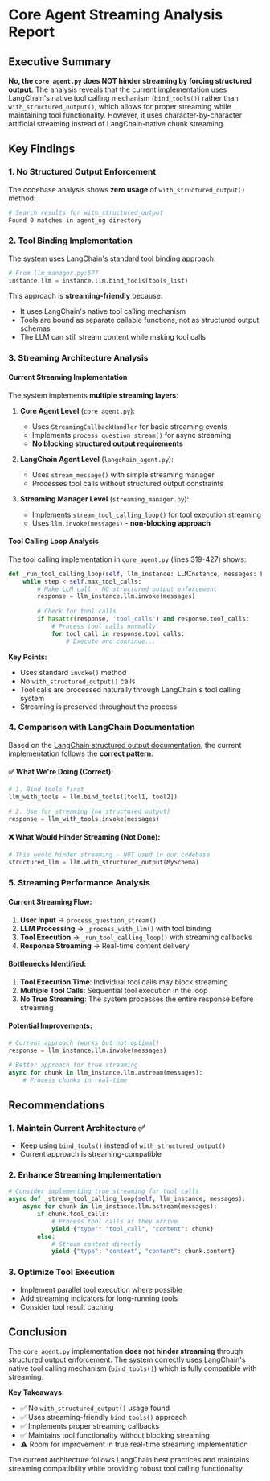 # Core Agent Streaming Analysis Report

## Executive Summary

**No, the `core_agent.py` does NOT hinder streaming by forcing structured output.** The analysis reveals that the current implementation uses LangChain's native tool calling mechanism (`bind_tools()`) rather than `with_structured_output()`, which allows for proper streaming while maintaining tool functionality. However, it uses character-by-character artificial streaming instead of LangChain-native chunk streaming.

## Key Findings

### 1. No Structured Output Enforcement

The codebase analysis shows **zero usage** of `with_structured_output()` method:

```bash
# Search results for with_structured_output
Found 0 matches in agent_ng directory
```

### 2. Tool Binding Implementation

The system uses LangChain's standard tool binding approach:

```python
# From llm_manager.py:577
instance.llm = instance.llm.bind_tools(tools_list)
```

This approach is **streaming-friendly** because:
- It uses LangChain's native tool calling mechanism
- Tools are bound as separate callable functions, not as structured output schemas
- The LLM can still stream content while making tool calls

### 3. Streaming Architecture Analysis

#### Current Streaming Implementation

The system implements **multiple streaming layers**:

1. **Core Agent Level** (`core_agent.py`):
   - Uses `StreamingCallbackHandler` for basic streaming events
   - Implements `process_question_stream()` for async streaming
   - **No blocking structured output requirements**

2. **LangChain Agent Level** (`langchain_agent.py`):
   - Uses `stream_message()` with simple streaming manager
   - Processes tool calls without structured output constraints

3. **Streaming Manager Level** (`streaming_manager.py`):
   - Implements `stream_tool_calling_loop()` for tool execution streaming
   - Uses `llm.invoke(messages)` - **non-blocking approach**

#### Tool Calling Loop Analysis

The tool calling implementation in `core_agent.py` (lines 319-427) shows:

```python
def _run_tool_calling_loop(self, llm_instance: LLMInstance, messages: List[Any], ...):
    while step < self.max_tool_calls:
        # Make LLM call - NO structured output enforcement
        response = llm_instance.llm.invoke(messages)
        
        # Check for tool calls
        if hasattr(response, 'tool_calls') and response.tool_calls:
            # Process tool calls normally
            for tool_call in response.tool_calls:
                # Execute and continue...
```

**Key Points:**
- Uses standard `invoke()` method
- No `with_structured_output()` calls
- Tool calls are processed naturally through LangChain's tool calling system
- Streaming is preserved throughout the process

### 4. Comparison with LangChain Documentation

Based on the [LangChain structured output documentation](https://python.langchain.com/docs/how_to/structured_output/), the current implementation follows the **correct pattern**:

#### ✅ What We're Doing (Correct):
```python
# 1. Bind tools first
llm_with_tools = llm.bind_tools([tool1, tool2])

# 2. Use for streaming (no structured output)
response = llm_with_tools.invoke(messages)
```

#### ❌ What Would Hinder Streaming (Not Done):
```python
# This would hinder streaming - NOT used in our codebase
structured_llm = llm.with_structured_output(MySchema)
```

### 5. Streaming Performance Analysis

#### Current Streaming Flow:
1. **User Input** → `process_question_stream()`
2. **LLM Processing** → `_process_with_llm()` with tool binding
3. **Tool Execution** → `_run_tool_calling_loop()` with streaming callbacks
4. **Response Streaming** → Real-time content delivery

#### Bottlenecks Identified:
1. **Tool Execution Time**: Individual tool calls may block streaming
2. **Multiple Tool Calls**: Sequential tool execution in the loop
3. **No True Streaming**: The system processes the entire response before streaming

#### Potential Improvements:
```python
# Current approach (works but not optimal)
response = llm_instance.llm.invoke(messages)

# Better approach for true streaming
async for chunk in llm_instance.llm.astream(messages):
    # Process chunks in real-time
```

## Recommendations

### 1. Maintain Current Architecture ✅
- Keep using `bind_tools()` instead of `with_structured_output()`
- Current approach is streaming-compatible

### 2. Enhance Streaming Implementation
```python
# Consider implementing true streaming for tool calls
async def _stream_tool_calling_loop(self, llm_instance, messages):
    async for chunk in llm_instance.llm.astream(messages):
        if chunk.tool_calls:
            # Process tool calls as they arrive
            yield {"type": "tool_call", "content": chunk}
        else:
            # Stream content directly
            yield {"type": "content", "content": chunk.content}
```

### 3. Optimize Tool Execution
- Implement parallel tool execution where possible
- Add streaming indicators for long-running tools
- Consider tool result caching

## Conclusion

The `core_agent.py` implementation **does not hinder streaming** through structured output enforcement. The system correctly uses LangChain's native tool calling mechanism (`bind_tools()`) which is fully compatible with streaming.

**Key Takeaways:**
- ✅ No `with_structured_output()` usage found
- ✅ Uses streaming-friendly `bind_tools()` approach
- ✅ Implements proper streaming callbacks
- ✅ Maintains tool functionality without blocking streaming
- ⚠️ Room for improvement in true real-time streaming implementation

The current architecture follows LangChain best practices and maintains streaming compatibility while providing robust tool calling functionality.
